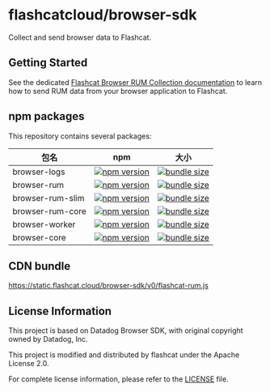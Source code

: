 # flashcatcloud/browser-sdk

Collect and send browser data to Flashcat.

## Getting Started

See the dedicated [Flashcat Browser RUM Collection documentation][18] to learn how to send RUM data from your browser application to Flashcat.

## npm packages

This repository contains several packages:

| 包名             | npm                      | 大小                     |
| ---------------- | ------------------------ | ------------------------ |
| browser-logs     | [![npm version][01]][02] | [![bundle size][03]][04] |
| browser-rum      | [![npm version][11]][12] | [![bundle size][13]][14] |
| browser-rum-slim | [![npm version][21]][22] | [![bundle size][23]][24] |
| browser-rum-core | [![npm version][51]][52] | [![bundle size][53]][54] |
| browser-worker   | [![npm version][61]][62] | [![bundle size][63]][64] |
| browser-core     | [![npm version][41]][42] | [![bundle size][43]][44] |

## CDN bundle

https://static.flashcat.cloud/browser-sdk/v0/flashcat-rum.js

## License Information

This project is based on Datadog Browser SDK, with original copyright owned by Datadog, Inc.

This project is modified and distributed by flashcat under the Apache License 2.0.

For complete license information, please refer to the [LICENSE](./LICENSE) file.

[18]: https://docs.flashcat.cloud/zh/flashduty/rum/introduction

[01]: https://badge.fury.io/js/%40flashcatcloud%2Fbrowser-logs.svg
[02]: https://badge.fury.io/js/%40flashcatcloud%2Fbrowser-logs

[03]: https://deno.bundlejs.com/badge?q=@flashcatcloud/browser-logs&treeshake=[*]
[04]: https://bundlejs.com/?q=@flashcatcloud/browser-logs&treeshake=[*]
[11]: https://badge.fury.io/js/%40flashcatcloud%2Fbrowser-rum.svg
[12]: https://badge.fury.io/js/%40flashcatcloud%2Fbrowser-rum
[13]: https://deno.bundlejs.com/badge?q=@flashcatcloud/browser-rum&treeshake=[*]
[14]: https://bundlejs.com/?q=@flashcatcloud/browser-rum&treeshake=[*]
[21]: https://badge.fury.io/js/%40flashcatcloud%2Fbrowser-rum-slim.svg
[22]: https://badge.fury.io/js/%40flashcatcloud%2Fbrowser-rum-slim
[23]: https://deno.bundlejs.com/badge?q=@flashcatcloud/browser-rum-slim&treeshake=[*]
[24]: https://bundlejs.com/?q=@flashcatcloud/browser-rum-slim&treeshake=[*]
[41]: https://badge.fury.io/js/%40flashcatcloud%2Fbrowser-core.svg
[42]: https://badge.fury.io/js/%40flashcatcloud%2Fbrowser-core
[43]: https://deno.bundlejs.com/badge?q=@flashcatcloud/browser-core&treeshake=[*]
[44]: https://bundlejs.com/?q=@flashcatcloud/browser-core&treeshake=[*]
[51]: https://badge.fury.io/js/%40flashcatcloud%2Fbrowser-rum-core.svg
[52]: https://badge.fury.io/js/%40flashcatcloud%2Fbrowser-rum-core
[53]: https://deno.bundlejs.com/badge?q=@flashcatcloud/browser-rum-core&treeshake=[*]
[54]: https://bundlejs.com/?q=@flashcatcloud/browser-rum-core&treeshake=[*]
[61]: https://badge.fury.io/js/%40flashcatcloud%2Fbrowser-worker.svg
[62]: https://badge.fury.io/js/%40flashcatcloud%2Fbrowser-worker
[63]: https://deno.bundlejs.com/badge?q=@flashcatcloud/browser-worker&treeshake=[*]
[64]: https://bundlejs.com/?q=@flashcatcloud/browser-worker&treeshake=[*]
[70]: https://docs.flashcatcloudhq.com/getting_started/site/
